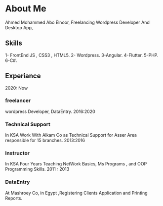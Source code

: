 # About Me
Ahmed Mohammed Abo Elnoor,
Freelancing Wordpress Developer And Desktop App,
## Skills
1- FrontEnd JS , CSS3 , HTML5.
2- Wordpress.
3-Angular.
4-Flutter.
5-PHP.
6-C#.
## Experiance
2020: Now
### freelancer
  wordpress Developer,
  DataEntry.
2016:2020
### Technical Support
  In KSA Work With Alkam Co as Technical Support for Asser Area responsible for 15 branches.
2013:2016
### Instructor
  In KSA Four Years Teaching NetWork Basics, Ms Programs , and OOP Programming Skills.
2011 : 2013
### DataEntry
  At Mashroey Co, in Egypt ,Registering Clients Application and Printing Reports.
